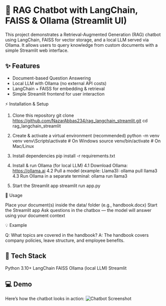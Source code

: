 # 💬 RAG Chatbot with LangChain, FAISS & Ollama (Streamlit UI)

This project demonstrates a Retrieval-Augmented Generation (RAG) chatbot using LangChain, FAISS for vector storage, and a local LLM served via Ollama. It allows users to query knowledge from custom documents with a simple Streamlit web interface.

## ✨ Features
- Document-based Question Answering
- Local LLM with Ollama (no external API costs)
- LangChain + FAISS for embedding & retrieval
- Simple Streamlit frontend for user interaction


⚡ Installation & Setup

1. Clone this repository
git clone https://github.com/NazarAbbas234/rag_langchain_streamlit.git
cd rag_langchain_streamlit

2. Create & activate a virtual environment (recommended)
python -m venv venv
venv\Scripts\activate   # On Windows
source venv/bin/activate  # On Mac/Linux

3. Install dependencies
pip install -r requirements.txt

4. Install & run Ollama (for local LLM)
4.1 Download Ollama: https://ollama.ai
4.2 Pull a model (example: Llama3):
    ollama pull llama3
4.3 Run Ollama in a separate terminal:
    ollama run llama3

5. Start the Streamlit app
streamlit run app.py

🎯 Usage

Place your document(s) inside the data/ folder (e.g., handbook.docx)
Start the Streamlit app
Ask questions in the chatbox — the model will answer using your document context

💡 Example

Q: What topics are covered in the handbook?
A: The handbook covers company policies, leave structure, and employee benefits.

## 🔧 Tech Stack

Python 3.10+
LangChain
FAISS
Ollama (local LLM)
Streamlit


## 💻 Demo

Here’s how the chatbot looks in action:
![Chatbot Screenshot](Assets/images/chatbot.PNG)



